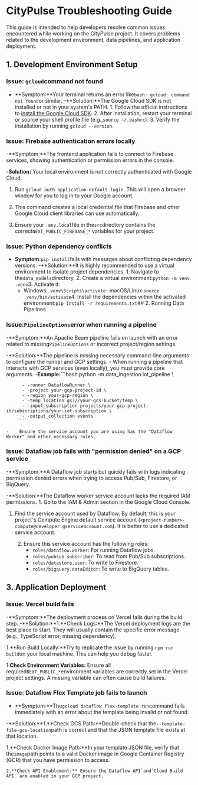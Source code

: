 # CityPulse Troubleshooting Guide

This guide is intended to help developers resolve common issues encountered while working on the CityPulse project. It
covers problems related to the development environment, data pipelines, and application deployment.

## 1. Development Environment Setup

### Issue: `gcloud`command not found

-    **Symptom:**Your terminal returns an error like`bash: gcloud: command not found`or similar.
-**Solution:**The Google Cloud SDK is not installed or not in your system's PATH.
    1.  Follow the official instructions to [install the Google Cloud SDK](https://cloud.google.com/sdk/docs/install).
    2.  After installation, restart your terminal or source your shell profile file (e.g.,`source ~/.bashrc`).
    3.  Verify the installation by running `gcloud --version`.

### Issue: Firebase authentication errors locally

-**Symptom:**The frontend application fails to connect to Firebase services, showing authentication or permission
errors in the console.

-**Solution:** Your local environment is not correctly authenticated with Google Cloud.
1.  Run `gcloud auth application-default login`. This will open a browser window for you to log in to your Google
account.

1.  This command creates a local credential file that Firebase and other Google Cloud client libraries can use
automatically.

1.  Ensure your `.env.local`file in the`src`directory contains the correct`NEXT_PUBLIC_FIREBASE_*` variables for your
project.

### Issue: Python dependency conflicts

-    **Symptom:**`pip install`fails with messages about conflicting dependency versions.
-**Solution:**It is highly recommended to use a virtual environment to isolate project dependencies.
    1.  Navigate to the`data_models`directory.
    2.  Create a virtual environment:`python -m venv .venv`3.  Activate it:
        -    Windows:`.venv\Scripts\activate`-    macOS/Linux:`source .venv/bin/activate`4.  Install the dependencies within the activated environment:`pip install -r requirements.txt`## 2. Running Data Pipelines

### Issue:`PipelineOptions`error when running a pipeline

-**Symptom:**An Apache Beam pipeline fails on launch with an error related to missing`PipelineOptions` or incorrect
project/region settings.

-**Solution:**The pipeline is missing necessary command-line arguments to configure the runner and GCP settings.
    -    When running a pipeline that interacts with GCP services (even locally), you must provide core arguments.
    -**Example:**```bash
        python -m data_ingestion.iot_pipeline \

          - -runner DataflowRunner \
          - -project your-gcp-project-id \
          - -region your-gcp-region \
          - -temp_location gs://your-gcs-bucket/temp \
          - -input_subscription projects/your-gcp-project-id/subscriptions/your-iot-subscription \
          - -output_collection events
        ```

    -    Ensure the service account you are using has the "Dataflow Worker" and other necessary roles.

### Issue: Dataflow job fails with "permission denied" on a GCP service

-**Symptom:**A Dataflow job starts but quickly fails with logs indicating permission denied errors when trying to
access Pub/Sub, Firestore, or BigQuery.

-**Solution:**The Dataflow worker service account lacks the required IAM permissions.
    1.  Go to the IAM & Admin section in the Google Cloud Console.
1.  Find the service account used by Dataflow. By default, this is your project's Compute Engine default service account
(`<project-number>-compute@developer.gserviceaccount.com`). It is better to use a dedicated service account.

    2.  Ensure this service account has the following roles:
        -    `roles/dataflow.worker`: For running Dataflow jobs.
        -    `roles/pubsub.subscriber`: To read from Pub/Sub subscriptions.
        -    `roles/datastore.user`: To write to Firestore.
        -    `roles/bigquery.dataEditor`: To write to BigQuery tables.

## 3. Application Deployment

### Issue: Vercel build fails

-**Symptom:**The deployment process on Vercel fails during the build step.
-**Solution:**1.**Check Logs:**The Vercel deployment logs are the best place to start. They will usually contain the specific error
message (e.g., TypeScript error, missing dependency).

1.**Run Build Locally:**Try to replicate the issue by running `npm run build`on your local machine. This can help you
debug faster.

1.**Check Environment Variables:** Ensure all required`NEXT_PUBLIC_*`environment variables are correctly set in the
Vercel project settings. A missing variable can often cause build failures.

### Issue: Dataflow Flex Template job fails to launch

-  **Symptom:**The`gcloud dataflow flex-template run`command fails immediately with an error about the template being
invalid or not found.

-**Solution:**1.**Check GCS Path:**Double-check that the`--template-file-gcs-location`path is correct and that the JSON template
file exists at that location.

1.**Check Docker Image Path:**In your template JSON file, verify that the`image`path points to a valid Docker image
in Google Container Registry (GCR) that you have permission to access.

    2.**Check API Enablement:** Ensure the`Dataflow API`and`Cloud Build API` are enabled in your GCP project.
